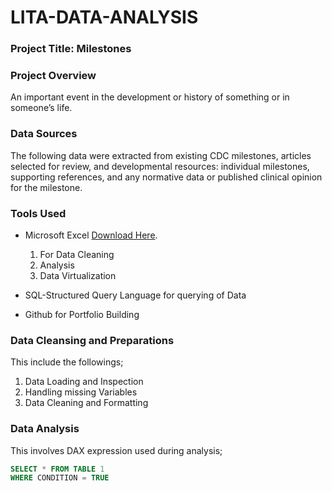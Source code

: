 # LITA-DATA-ANALYSIS

### Project Title: Milestones


### Project Overview
An important event in the development or history of something or in someone’s life.

### Data Sources
The following data were extracted from existing CDC milestones, articles selected for review, and developmental resources: individual milestones, supporting references, and any normative data or published clinical opinion for the milestone.

### Tools Used
- Microsoft Excel [ Download Here](https://www.microsoft.com).
  1. For Data Cleaning
  2. Analysis
  3. Data Virtualization

- SQL-Structured Query Language for querying of Data

- Github for Portfolio Building

### Data Cleansing and Preparations
This include the followings;
1. Data Loading and Inspection
2. Handling missing Variables
3. Data Cleaning and Formatting

### Data Analysis
This involves DAX expression used during analysis;

```SQL
SELECT * FROM TABLE 1
WHERE CONDITION = TRUE
```


